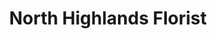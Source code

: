 ---
title: "North Highlands Florist"
url: /north-highlands/north-highlands-florist/
shop: Blumen
---